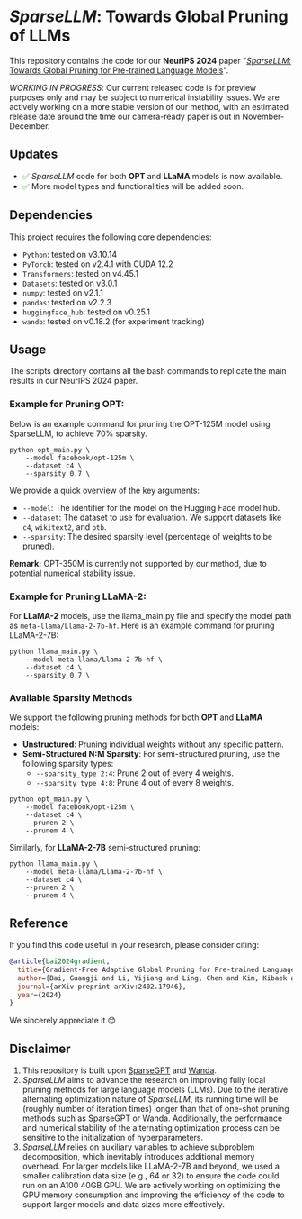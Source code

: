 # *SparseLLM*: Towards Global Pruning of LLMs

This repository contains the code for our **NeurIPS 2024** paper "[*SparseLLM*: Towards Global Pruning for Pre-trained Language Models](https://arxiv.org/abs/2402.17946)".

*WORKING IN PROGRESS*: Our current released code is for preview purposes only and may be subject to numerical instability issues. We are actively working on a more stable version of our method, with an estimated release date around the time our camera-ready paper is out in November-December. 

## Updates

- <span style="color:green;">&#x2705;</span> *SparseLLM* code for both **OPT** and **LLaMA** models is now available.
- <span style="color:green;">&#x2705;</span> More model types and functionalities will be added soon.


## Dependencies

This project requires the following core dependencies:

- `Python`: tested on v3.10.14
- `PyTorch`: tested on v2.4.1 with CUDA 12.2 
- `Transformers`: tested on v4.45.1
- `Datasets`: tested on v3.0.1
- `numpy`: tested on v2.1.1
- `pandas`: tested on v2.2.3
- `huggingface_hub`: tested on v0.25.1
- `wandb`: tested on v0.18.2 (for experiment tracking)

## Usage

The scripts directory contains all the bash commands to replicate the main results in our NeurIPS 2024 paper. 

### Example for Pruning OPT:

Below is an example command for pruning the OPT-125M model using SparseLLM, to achieve 70% sparsity.

```
python opt_main.py \
    --model facebook/opt-125m \
    --dataset c4 \
    --sparsity 0.7 \
```

We provide a quick overview of the key arguments:

- `--model`: The identifier for the model on the Hugging Face model hub.
- `--dataset`: The dataset to use for evaluation. We support datasets like `c4`, `wikitext2`, and `ptb`.
- `--sparsity`: The desired sparsity level (percentage of weights to be pruned).

**Remark:** OPT-350M is currently not supported by our method, due to potential numerical stability issue.

### Example for Pruning LLaMA-2:

For **LLaMA-2** models, use the llama_main.py file and specify the model path as `meta-llama/Llama-2-7b-hf`. Here is an example command for pruning LLaMA-2-7B:

```
python llama_main.py \
    --model meta-llama/Llama-2-7b-hf \
    --dataset c4 \
    --sparsity 0.7 \
```

### Available Sparsity Methods

We support the following pruning methods for both **OPT** and **LLaMA** models:

- **Unstructured**: Pruning individual weights without any specific pattern.
- **Semi-Structured N:M Sparsity**: For semi-structured pruning, use the following sparsity types:
  - `--sparsity_type 2:4`: Prune 2 out of every 4 weights.
  - `--sparsity_type 4:8`: Prune 4 out of every 8 weights.

```
python opt_main.py \
    --model facebook/opt-125m \
    --dataset c4 \
    --prunen 2 \
    --prunem 4 \
```

Similarly, for **LLaMA-2-7B** semi-structured pruning:

```
python llama_main.py \
    --model meta-llama/Llama-2-7b-hf \
    --dataset c4 \
    --prunen 2 \
    --prunem 4 \
```

## Reference

If you find this code useful in your research, please consider citing:

```bibtex
@article{bai2024gradient,
  title={Gradient-Free Adaptive Global Pruning for Pre-trained Language Models},
  author={Bai, Guangji and Li, Yijiang and Ling, Chen and Kim, Kibaek and Zhao, Liang},
  journal={arXiv preprint arXiv:2402.17946},
  year={2024}
}
```
We sincerely appreciate it 😊

## Disclaimer

1. This repository is built upon [SparseGPT](https://arxiv.org/abs/2301.00774) and [Wanda](https://arxiv.org/abs/2306.11695).
2. *SparseLLM* aims to advance the research on improving fully local pruning methods for large language models (LLMs). Due to the iterative alternating optimization nature of *SparseLLM*, its running time will be (roughly number of iteration times) longer than that of one-shot pruning methods such as SparseGPT or Wanda. Additionally, the performance and numerical stability of the alternating optimization process can be sensitive to the initialization of hyperparameters.
3. *SparseLLM* relies on auxiliary variables to achieve subproblem decomposition, which inevitably introduces additional memory overhead. For larger models like LLaMA-2-7B and beyond, we used a smaller calibration data size (e.g., 64 or 32) to ensure the code could run on an A100 40GB GPU. We are actively working on optimizing the GPU memory consumption and improving the efficiency of the code to support larger models and data sizes more effectively.

